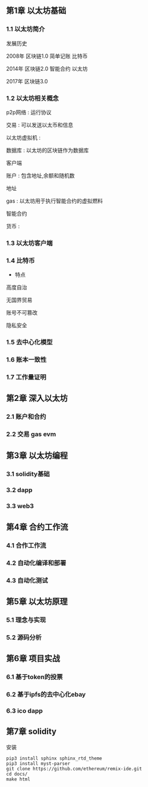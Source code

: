 ## 第1章 以太坊基础

### 1.1 以太坊简介

发展历史

2008年 区块链1.0 简单记账 比特币

2014年 区块链2.0 智能合约 以太坊

2017年 区块链3.0 







### 1.2 以太坊相关概念

p2p网络 : 运行协议

交易 : 可以发送以太币和信息

以太坊虚拟机 :

数据库 : 以太坊的区块链作为数据库

客户端

账户 : 包含地址,余额和随机数 

地址

gas : 以太坊用于执行智能合约的虚拟燃料

 智能合约 

货币 : 



### 1.3 以太坊客户端





### 1.4 比特币

- 特点

高度自治

无国界贸易

账号不可篡改

隐私安全



### 1.5 去中心化模型



### 1.6 账本一致性



### 1.7 工作量证明





## 第2章 深入以太坊

### 2.1 账户和合约

### 2.2 交易 gas evm



## 第3章 以太坊编程

### 3.1 solidity基础

### 3.2 dapp

### 3.3 web3





## 第4章 合约工作流

### 4.1 合作工作流

### 4.2 自动化编译和部署

### 4.3 自动化测试







## 第5章 以太坊原理

### 5.1 理念与实现

### 5.2 源码分析





## 第6章 项目实战

### 6.1 基于token的投票

### 6.2 基于ipfs的去中心化ebay

### 6.3 ico dapp





## 第7章 solidity

安装

```
pip3 install sphinx sphinx_rtd_theme
pip3 install myst-parser
git clone https://github.com/ethereum/remix-ide.git
cd docs/
make html
```



